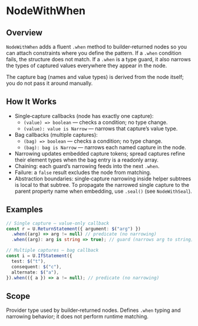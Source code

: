 # NodeWithWhen

## Overview

`NodeWithWhen` adds a fluent `.when` method to builder‑returned nodes so you can
attach constraints where you define the pattern. If a `.when` condition fails,
the structure does not match. If a `.when` is a type guard, it also narrows the
types of captured values everywhere they appear in the node.

The capture bag (names and value types) is derived from the node itself; you do
not pass it around manually.

## How It Works

- Single‑capture callbacks (node has exactly one capture):
  - `(value) => boolean` — checks a condition; no type change.
  - `(value): value is Narrow` — narrows that capture’s value type.
- Bag callbacks (multiple captures):
  - `(bag) => boolean` — checks a condition; no type change.
  - `(bag): bag is Narrow` — narrows each named capture in the node.
- Narrowing updates embedded capture tokens; spread captures refine their
  element types when the bag entry is a readonly array.
- Chaining: each guard’s narrowing feeds into the next `.when`.
- Failure: a `false` result excludes the node from matching.
- Abstraction boundaries: single‑capture narrowing inside helper subtrees is
  local to that subtree. To propagate the narrowed single capture to the parent
  property name when embedding, use `.seal()` (see `NodeWithSeal`).

## Examples

```ts
// Single capture — value‑only callback
const r = U.ReturnStatement({ argument: $("arg") })
  .when((arg) => arg != null) // predicate (no narrowing)
  .when((arg): arg is string => true); // guard (narrows arg to string)

// Multiple captures — bag callback
const i = U.IfStatement({
  test: $("t"),
  consequent: $("c"),
  alternate: $("a"),
}).when(({ a }) => a != null); // predicate (no narrowing)
```

## Scope

Provider type used by builder‑returned nodes. Defines `.when` typing and
narrowing behavior; it does not perform runtime matching.
